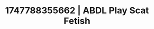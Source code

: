 ---
categories:
- Tradwife
- JOI (jerk off instructions)
- Deep intimacy
- Raw connection
- Kinky fairytales
image: /assets/images/1747788355662.jpg
layout: post
seo:
  description: Featured content with high-quality ABDL Play, Scat Fetish. HD images
    available.
  keywords: ABDL Play, Scat Fetish
  og_image: /assets/images/1747788355662.jpg
  schema_type: VisualArtwork
tags:
- ABDL Play
- '#1747788355662'
- Scat Fetish
title: 1747788355662 | ABDL Play Scat Fetish
---